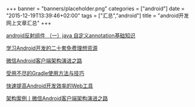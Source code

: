 +++
banner = "banners/placeholder.png"
categories = ["android"]
date = "2015-12-19T13:39:46+02:00"
tags = ["汇总","android"]
title = "android开发网上文章汇总"
+++

    
[android反射组件 （一）java 自定义annotation基础知识](http://blog.csdn.net/droid_zhlu/article/details/19044801)

[学习Android开发的二十套免费理想资源](https://mp.weixin.qq.com/s?__biz=MjM5MDI5MjAyMA==&mid=209047693&idx=1&sn=45f874fc8b43cff85b303cdacb9a3290&scene=4&key=41ecb04b05111003a18a4e900433ba5d5b60d317b051065c4104d09b523bfe5d87414b6558ea4923e85f2ae148b7172b&ascene=0&uin=MTM0ODQyNTk1&devicetype=iMac+MacBookAir7%2C1+OSX+OSX+10.10.5+build(14F1021)&version=11020201&pass_ticket=OUgFBuA2yqcV7ExJVNrQtm5NukTejEXnNHTun2M8jg8%3D)

[微信Android客户端架构演进之路](http://mp.weixin.qq.com/s?__biz=MjM5MDE0Mjc4MA==&mid=402023042&idx=1&sn=0c64c9db380410e58c097ee65708ff11&scene=23&srcid=0105dIBs6Tdea0yIwsSIVZZo#rd)

[受用不尽的Gradle使用方法与技巧](https://mp.weixin.qq.com/s?__biz=MzA4MzEwOTkyMQ==&mid=415232985&idx=2&sn=471f666111015b647c184cec6d7769a8&scene=0&key=41ecb04b0511100343fa1d49605938822dabd75c01ba735a928aeffb94717d65a0a8d5ace3e2869edb4dc96297508e52&ascene=0&uin=MTM0ODQyNTk1&devicetype=iMac+MacBookAir7%2C1+OSX+OSX+10.10.5+build(14F1021)&version=11020201&pass_ticket=OUgFBuA2yqcV7ExJVNrQtm5NukTejEXnNHTun2M8jg8%3D)

[快速提高Android开发效率的Web工具](https://mp.weixin.qq.com/s?__biz=MzA4MTM2MjE2MA==&mid=208024947&idx=2&sn=e6bf1c5afb0e09147484a61c68583b3e&scene=0&key=41ecb04b051110032848899e7627074f35f64f77aa4f2f73cc1f83b83feb73ee1d6e2e9bda06fdc2a4beea4cf5fc6eb3&ascene=0&uin=MTM0ODQyNTk1&devicetype=iMac+MacBookAir7%2C1+OSX+OSX+10.10.5+build(14F1021)&version=11020201&pass_ticket=OUgFBuA2yqcV7ExJVNrQtm5NukTejEXnNHTun2M8jg8%3D)

[架构案例丨微信Android客户端架构演进之路](https://mp.weixin.qq.com/s?__biz=MjM5MDE0Mjc4MA==&mid=402023042&idx=1&sn=0c64c9db380410e58c097ee65708ff11&scene=0&key=41ecb04b05111003450dc31580b899f1c45bd3b2b78bde929dc99c91a6a98f4ac0f9971e22e4db88f2ece81b7eddbea5&ascene=0&uin=MTM0ODQyNTk1&devicetype=iMac+MacBookAir7%2C1+OSX+OSX+10.10.5+build(14F1021)&version=11020201&pass_ticket=OUgFBuA2yqcV7ExJVNrQtm5NukTejEXnNHTun2M8jg8%3D)


